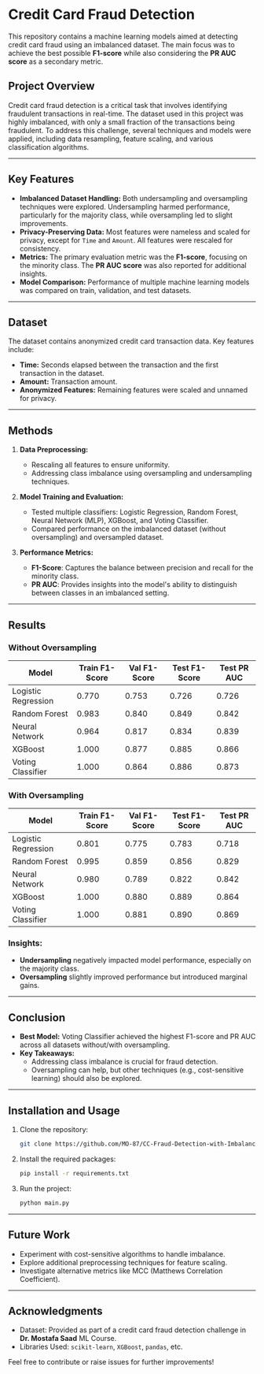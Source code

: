 # Credit Card Fraud Detection

This repository contains a machine learning models aimed at detecting credit card fraud using an imbalanced dataset. The main focus was to achieve the best possible **F1-score** while also considering the **PR AUC score** as a secondary metric.

## Project Overview

Credit card fraud detection is a critical task that involves identifying fraudulent transactions in real-time. The dataset used in this project was highly imbalanced, with only a small fraction of the transactions being fraudulent. To address this challenge, several techniques and models were applied, including data resampling, feature scaling, and various classification algorithms.

---

## Key Features

- **Imbalanced Dataset Handling:** Both undersampling and oversampling techniques were explored. Undersampling harmed performance, particularly for the majority class, while oversampling led to slight improvements.
- **Privacy-Preserving Data:** Most features were nameless and scaled for privacy, except for `Time` and `Amount`. All features were rescaled for consistency.
- **Metrics:** The primary evaluation metric was the **F1-score**, focusing on the minority class. The **PR AUC score** was also reported for additional insights.
- **Model Comparison:** Performance of multiple machine learning models was compared on train, validation, and test datasets.

---

## Dataset

The dataset contains anonymized credit card transaction data. Key features include:

- **Time:** Seconds elapsed between the transaction and the first transaction in the dataset.
- **Amount:** Transaction amount.
- **Anonymized Features:** Remaining features were scaled and unnamed for privacy.

---

## Methods

1. **Data Preprocessing:**
   - Rescaling all features to ensure uniformity.
   - Addressing class imbalance using oversampling and undersampling techniques.

2. **Model Training and Evaluation:**
   - Tested multiple classifiers: Logistic Regression, Random Forest, Neural Network (MLP), XGBoost, and Voting Classifier.
   - Compared performance on the imbalanced dataset (without oversampling) and oversampled dataset.

3. **Performance Metrics:**
   - **F1-Score**: Captures the balance between precision and recall for the minority class.
   - **PR AUC**: Provides insights into the model's ability to distinguish between classes in an imbalanced setting.

---

## Results

### Without Oversampling

| Model                | Train F1-Score | Val F1-Score | Test F1-Score | Test PR AUC |
|----------------------|----------------|--------------|---------------|-------------|
| Logistic Regression  | 0.770          | 0.753        | 0.726         | 0.726       |
| Random Forest        | 0.983          | 0.840        | 0.849         | 0.842       |
| Neural Network       | 0.964          | 0.817        | 0.834         | 0.839       |
| XGBoost              | 1.000          | 0.877        | 0.885         | 0.866       |
| Voting Classifier    | 1.000          | 0.864        | 0.886         | 0.873       |

### With Oversampling

| Model                | Train F1-Score | Val F1-Score | Test F1-Score | Test PR AUC |
|----------------------|----------------|--------------|---------------|-------------|
| Logistic Regression  | 0.801          | 0.775        | 0.783         | 0.718       |
| Random Forest        | 0.995          | 0.859        | 0.856         | 0.829       |
| Neural Network       | 0.980          | 0.789        | 0.822         | 0.842       |
| XGBoost              | 1.000          | 0.880        | 0.889         | 0.864       |
| Voting Classifier    | 1.000          | 0.881        | 0.890         | 0.869       |

### Insights:
- **Undersampling** negatively impacted model performance, especially on the majority class.
- **Oversampling** slightly improved performance but introduced marginal gains.

---

## Conclusion

- **Best Model:** Voting Classifier achieved the highest F1-score and PR AUC across all datasets without/with oversampling.
- **Key Takeaways:**
  - Addressing class imbalance is crucial for fraud detection.
  - Oversampling can help, but other techniques (e.g., cost-sensitive learning) should also be explored.

---

## Installation and Usage

1. Clone the repository:
   ```bash
   git clone https://github.com/MO-87/CC-Fraud-Detection-with-Imbalanced-Data.git
   ```
2. Install the required packages:
   ```bash
   pip install -r requirements.txt
   ```
3. Run the project:
   ```bash
   python main.py
   ```

---

## Future Work

- Experiment with cost-sensitive algorithms to handle imbalance.
- Explore additional preprocessing techniques for feature scaling.
- Investigate alternative metrics like MCC (Matthews Correlation Coefficient).

---

## Acknowledgments

- Dataset: Provided as part of a credit card fraud detection challenge in **Dr. Mostafa Saad** ML Course.
- Libraries Used: `scikit-learn`, `XGBoost`, `pandas`, etc.

Feel free to contribute or raise issues for further improvements!
